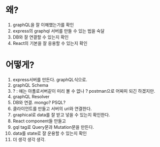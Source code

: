 # 왜?
1. graphQL을 잘 이해했는가를 확인
2. express의 graphql 서버를 만들 수 있는 법을 숙달
3. DB와 잘 연결할 수 있는지 확인
4. React의 기본을 잘 응용할 수 있는지 확인

# 어떻게?
1. express서버를 만든다. graphQL식으로.
2. graphQL Schema
3. ? : 얘는 아폴로서버같이 미리 볼 수 없나 ? postman으로 어짜피 되긴 하겠지만.
4. graphQL Resolver
5. DB와 연결. mongo? PSQL?
6. 클라이언트를 만들고 서버의 uri와 연결한다.
7. graphical로 data를 잘 받고 넣을 수 있는지 확인한다.
8. React component들 만들고
9. gql tag로 Query문과 Mutation문을 만든다.
10. data를 state로 잘 운용할 수 있는지 확인
11. 더 생각 생각 생각.